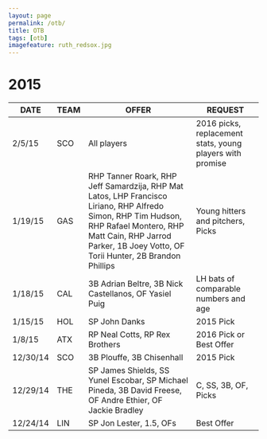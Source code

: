 ```yaml
---
layout: page
permalink: /otb/
title: OTB
tags: [otb]
imagefeature: ruth_redsox.jpg
---
```


# 2015

DATE | TEAM | OFFER | REQUEST
-----|------|-------|--------
2/5/15 | SCO | All players | 2016 picks, replacement stats, young players with promise
1/19/15 | GAS | RHP Tanner Roark, RHP Jeff Samardzija, RHP Mat Latos, LHP Francisco Liriano, RHP Alfredo Simon, RHP Tim Hudson, RHP Rafael Montero, RHP Matt Cain, RHP Jarrod Parker, 1B Joey Votto, OF Torii Hunter, 2B Brandon Phillips | Young hitters and pitchers, Picks
1/18/15 | CAL | 3B Adrian Beltre, 3B Nick Castellanos, OF Yasiel Puig | LH bats of comparable numbers and age
1/15/15 | HOL | SP John Danks | 2015 Pick
1/8/15 | ATX | RP Neal Cotts, RP Rex Brothers | 2016 Pick or Best Offer
12/30/14 | SCO | 3B Plouffe, 3B Chisenhall | 2015 Pick
12/29/14 | THE | SP James Shields, SS Yunel Escobar, SP Michael Pineda, 3B David Freese, OF Andre Ethier, OF Jackie Bradley | C, SS, 3B, OF, Picks
12/24/14 | LIN | SP Jon Lester, 1.5, OFs | Best Offer